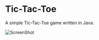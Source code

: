 # Tic-Tac-Toe

A simple Tic-Tac-Toe game written in Java.

![ScreenShot](https://raw.github.com/bucephalus26/tic-tac-toe/master/tic-tac-toe.PNG)
